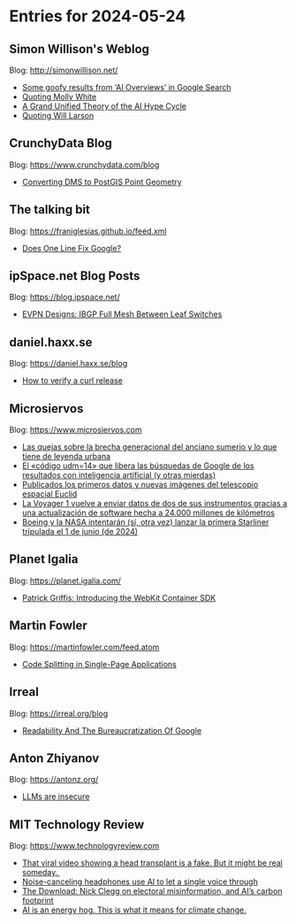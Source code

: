 # Entries for 2024-05-24
## Simon Willison's Weblog 
Blog: http://simonwillison.net/ 

- [Some goofy results from ‘AI Overviews’ in Google Search](https://simonwillison.net/2024/May/24/some-goofy-results-from-ai-overviews-in-google-search/#atom-everything)
- [Quoting Molly White](https://simonwillison.net/2024/May/24/molly-white/#atom-everything)
- [A Grand Unified Theory of the AI Hype Cycle](https://simonwillison.net/2024/May/24/a-grand-unified-theory-of-the-ai-hype-cycle/#atom-everything)
- [Quoting Will Larson](https://simonwillison.net/2024/May/23/will-larson/#atom-everything)
## CrunchyData Blog 
Blog: https://www.crunchydata.com/blog 

- [ Converting DMS to PostGIS Point Geometry ](https://www.crunchydata.com/blog/converting-dms-to-postgis-point-geometry)
## The talking bit 
Blog: https://franiglesias.github.io/feed.xml 

- [Does One Line Fix Google?](https://franiglesias.github.io/Does-One-Line-Fix-Google/)
## ipSpace.net Blog Posts 
Blog: https://blog.ipspace.net/ 

- [EVPN Designs: IBGP Full Mesh Between Leaf Switches](https://blog.ipspace.net/2024/05/evpn-designs-ibgp-full-mesh.html?utm_source=atom_feed)
## daniel.haxx.se 
Blog: https://daniel.haxx.se/blog 

- [How to verify a curl release](https://daniel.haxx.se/blog/2024/05/23/how-to-verify-a-curl-release/)
## Microsiervos 
Blog: https://www.microsiervos.com 

- [Las quejas sobre la brecha generacional del anciano sumerio y lo que tiene de leyenda urbana](https://www.microsiervos.com/archivo/leyendas-urbanas/quejas-brecha-generacional-sumerios-leyenda-urbana.html)
- [El «código udm=14» que libera las búsquedas de Google de los resultados con inteligencia artificial (y otras mierdas)](https://www.microsiervos.com/archivo/internet/codigo-udm-14-google-resultados-inteligencia-artificial.html)
- [Publicados los primeros datos y nuevas imágenes del telescopio espacial Euclid](https://www.microsiervos.com/archivo/ciencia/primeros-datos-telescopio-espacial-euclid.html)
- [La Voyager 1 vuelve a enviar datos de dos de sus instrumentos gracias a una actualización de software hecha a 24.000 millones de kilómetros](https://www.microsiervos.com/archivo/ciencia/voyager-vuelve-enviar-1-datos-dos-instrumentos.html)
- [Boeing y la NASA intentarán (sí, otra vez) lanzar la primera Starliner tripulada el 1 de junio (de 2024)](https://www.microsiervos.com/archivo/espacio/primera-mision-tripulada-starliner-1-junio.html)
## Planet Igalia 
Blog: https://planet.igalia.com/ 

- [Patrick Griffis: Introducing the WebKit Container SDK](https://blog.tingping.se/2024/05/23/Introducing-WebKit-Container-SDK.html)
## Martin Fowler 
Blog: https://martinfowler.com/feed.atom 

- [Code Splitting in Single-Page Applications](https://martinfowler.com/articles/data-fetch-spa.html#IntroducingUserdetailcardComponent)
## Irreal 
Blog: https://irreal.org/blog 

- [Readability And The Bureaucratization Of Google](https://irreal.org/blog/?p=12193)
## Anton Zhiyanov 
Blog: https://antonz.org/ 

- [LLMs are insecure](https://antonz.org/ai-security/)
## MIT Technology Review 
Blog: https://www.technologyreview.com 

- [That viral video showing a head transplant is a fake. But it might be real someday. ](https://www.technologyreview.com/2024/05/23/1092848/that-viral-video-showing-a-head-transplant-is-a-fake-but-it-might-be-real-someday/)
- [Noise-canceling headphones use AI to let a single voice through](https://www.technologyreview.com/2024/05/23/1092832/noise-canceling-headphones-use-ai-to-let-a-single-voice-through/)
- [The Download: Nick Clegg on electoral misinformation, and AI’s carbon footprint](https://www.technologyreview.com/2024/05/23/1092827/the-download-nick-clegg-on-electoral-misinformation-and-ais-carbon-footprint/)
- [AI is an energy hog. This is what it means for climate change.](https://www.technologyreview.com/2024/05/23/1092777/ai-is-an-energy-hog-this-is-what-it-means-for-climate-change/)
